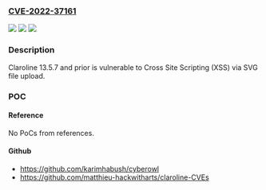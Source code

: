 ### [CVE-2022-37161](https://cve.mitre.org/cgi-bin/cvename.cgi?name=CVE-2022-37161)
![](https://img.shields.io/static/v1?label=Product&message=n%2Fa&color=blue)
![](https://img.shields.io/static/v1?label=Version&message=n%2Fa&color=blue)
![](https://img.shields.io/static/v1?label=Vulnerability&message=n%2Fa&color=brighgreen)

### Description

Claroline 13.5.7 and prior is vulnerable to Cross Site Scripting (XSS) via SVG file upload.

### POC

#### Reference
No PoCs from references.

#### Github
- https://github.com/karimhabush/cyberowl
- https://github.com/matthieu-hackwitharts/claroline-CVEs

